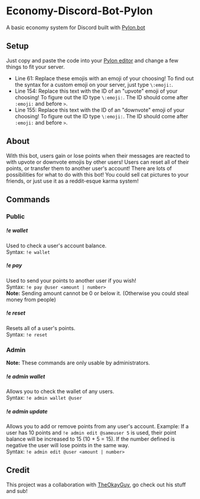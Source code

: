 # Economy-Discord-Bot-Pylon
A basic economy system for Discord built with [Pylon.bot](https://pylon.bot)
## Setup
Just copy and paste the code into your [Pylon editor](https://pylon.bot/studio) and change a few things to fit your server.
 - Line 61: Replace these emojis with an emoji of your choosing! To find out the syntax for a custom emoji on your server, just type `\:emoji:`.
 - Line 154: Replace this text with the ID of an "upvote" emoji of your choosing! To figure out the ID type `\:emoji:`. The ID should come after `:emoji:` and before `>`.
 - Line 155: Replace this text with the ID of an "downvote" emoji of your choosing! To figure out the ID type `\:emoji:`. The ID should come after `:emoji:` and before `>`.
## About
With this bot, users gain or lose points when their messages are reacted to with upvote or downvote emojis by other users! Users can reset all of their points, or transfer them to another user's account! There are lots of possibilities for what to do with this bot! You could sell cat pictures to your friends, or just use it as a reddit-esque karma system!
## Commands
### Public
##### !e wallet
Used to check a user's account balance. 
<br>
Syntax: `!e wallet`
##### !e pay
Used to send your points to another user if you wish!
<br>
Syntax: `!e pay @user <amount | number>`
<br>
**Note:** Sending amount cannot be 0 or below it. (Otherwise you could steal money from people)
##### !e reset
Resets all of a user's points.
<br>
Syntax: `!e reset`
### Admin
**Note:** These commands are only usable by administrators.
##### !e admin wallet 
Allows you to check the wallet of any users.
<br>
Syntax: `!e admin wallet @user`
##### !e admin update
Allows you to add or remove points from any user's account. Example: If a user has 10 points and `!e admin edit @sameuser 5` is used, their point balance will be increased to 15 (10 + 5 = 15). If the number defined is negative the user will lose points in the same way.
<br>
Syntax: `!e admin edit @user <amount | number>`
## Credit
This project was a collaboration with [TheOkayGuy](https://www.youtube.com/channel/UCtdzdofrVMY_BngbnEDnzrA), go check out his stuff and sub!
